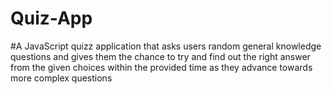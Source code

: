 # Quiz-App
#A JavaScript quizz application that asks users  random general knowledge   questions and gives them   the  chance to try and find out  the right answer from the given choices within the provided time as they advance towards more complex questions
